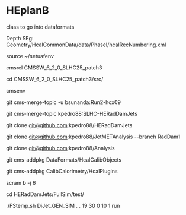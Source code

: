 # HEplanB

class to go into dataformats


Depth SEg: Geometry/HcalCommonData/data/PhaseI/hcalRecNumbering.xml

source ~/setuafenv

cmsrel CMSSW_6_2_0_SLHC25_patch3

cd CMSSW_6_2_0_SLHC25_patch3/src/

cmsenv

git cms-merge-topic -u bsunanda:Run2-hcx09

git cms-merge-topic kpedro88:SLHC-HERadDamJets

git clone git@github.com:kpedro88/HERadDamJets

git clone git@github.com:kpedro88/JetMETAnalysis --branch RadDam1

git clone git@github.com:kpedro88/Analysis

git cms-addpkg DataFormats/HcalCalibObjects

git cms-addpkg CalibCalorimetry/HcalPlugins

scram b -j 6

cd HERadDamJets/FullSim/test/

./FStemp.sh DiJet_GEN_SIM . . 19 30 0 10 1 run 
